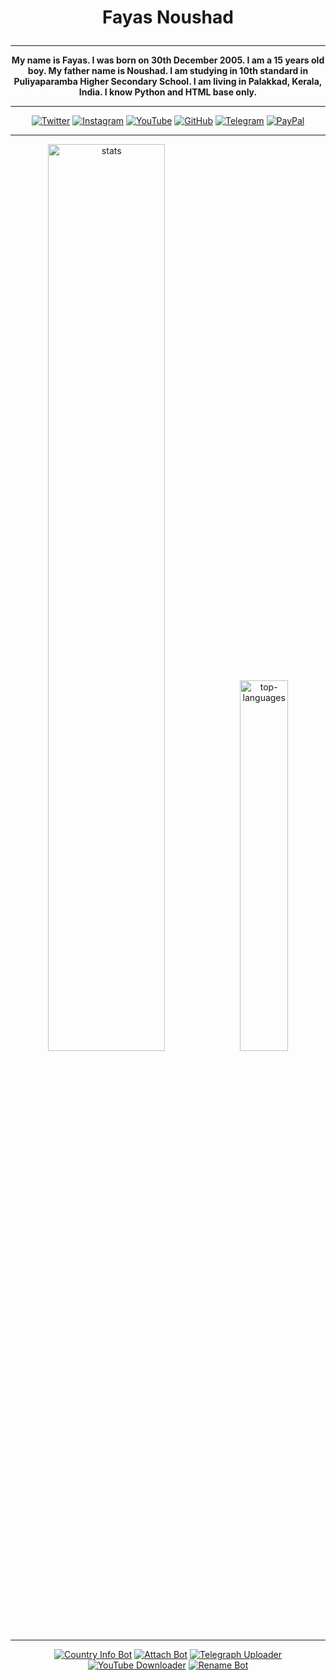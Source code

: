 <h1><p align="center">Fayas Noushad</p></h1>

---

<p align="center">
  <b>
My name is Fayas. I was born on 30th December 2005. I am a 15 years old boy. My father name is Noushad. I am studying in 10th standard in Puliyaparamba Higher Secondary School. I am living in Palakkad, Kerala, India. I know Python and HTML base only.
  </b>
</p>

---

<p align="center">
  <a href="https://twitter.com/FayasNoushad"><img src="https://img.shields.io/badge/Twitter-white?&style=for-the-badge&logo=twitter" alt="Twitter"></a>
  <a href="https://instagram.com/TheFayas"><img src="https://img.shields.io/badge/Instagram-white?&style=for-the-badge&logo=instagram" alt="Instagram"></a>
  <a href="https://youtube.com/channel/UCqC-Yzy8J9FuTH_lDRhBMCA"><img src="https://img.shields.io/badge/YouTube-white?&style=for-the-badge&logo=youtube&logoColor=red" alt="YouTube"></a>
  <a href="https://github.com/FayasNoushad"><img src="https://img.shields.io/badge/GitHub-white?&style=for-the-badge&logo=github&logoColor=black" alt="GitHub"></a>
  <a href="https://telegram.me/FayasNoushad"><img src="https://img.shields.io/badge/Telegram-white?&style=for-the-badge&logo=telegram" alt="Telegram"></a>
  <a href="https://paypal.me/FayasNoushad"><img src="https://img.shields.io/badge/PayPal-white?&style=for-the-badge&logo=paypal" alt="PayPal"></a>
</p>

---

<p align="center"><img alt="stats" width="61%" src="https://github-stats.fayas.cf/api?username=FayasNoushad&show_icons=true&hide=issues,prs&count_private=true&include_all_commits=true&disable_animations=false&custom_title=Stats"/><img alt="top-languages" width="39%" src="https://github-stats.fayas.cf/api/top-langs/?username=FayasNoushad&layout=compact&disable_animations=false&custom_title=Languages"/></p>

---

<p align="center">
  <a href="https://github.com/FayasNoushad/Country-Info-Bot"><img src="https://github-stats.fayas.cf/api/pin/?username=FayasNoushad&repo=Country-Info-Bot" alt="Country Info Bot"></a>
  <a href="https://github.com/FayasNoushad/Attach Bot"><img src="https://github-stats.fayas.cf/api/pin/?username=FayasNoushad&repo=Attach-Bot" alt="Attach Bot"></a>
  <a href="https://github.com/FayasNoushad/Telegraph-Uploader-Bot"><img src="https://github-stats.fayas.cf/api/pin/?username=FayasNoushad&repo=Telegraph-Uploader-Bot" alt="Telegraph Uploader"></a>
  <a href="https://github.com/FayasNoushad/YouTube-Downloader"><img src="https://github-stats.fayas.cf/api/pin/?username=FayasNoushad&repo=YouTube-Downloader" alt="YouTube Downloader"></a>
  <a href="https://github.com/FayasNoushad/Rename-Bot"><img src="https://github-stats.fayas.cf/api/pin/?username=FayasNoushad&repo=Rename-Bot" alt="Rename Bot"></a>
</p>
